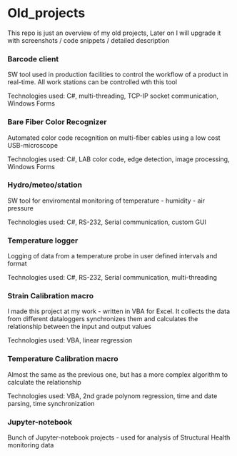 # Old_projects

This repo is just an overview of my old projects, Later on I will upgrade it with screenshots / code snippets / detailed description

### Barcode client
SW tool used in production facilities to control the workflow of a product in real-time. All work stations can be controlled wth this tool

Technologies used: C#, multi-threading, TCP-IP socket communication, Windows Forms

### Bare Fiber Color Recognizer
Automated color code recognition on multi-fiber cables using a low cost USB-microscope

Technologies used: C#, LAB color code, edge detection, image processing, Windows Forms

### Hydro/meteo/station
SW tool for enviromental monitoring of temperature - humidity - air pressure

Technologies used: C#, RS-232, Serial communication, custom GUI

### Temperature logger
Logging of data from a temperature probe in user defined intervals and format

Technologies used: C#, RS-232, Serial communication, multi-threading

### Strain Calibration macro
I made this project at my work - written in VBA for Excel. It collects the data from different dataloggers synchronizes them and
calculates the relationship between the input and output values

Technologies used: VBA, linear regression

### Temperature Calibration macro
Almost the same as the previous one, but has a more complex algorithm to calculate the relationship

Technologies used: VBA, 2nd grade polynom regression, time and date parsing, time synchronization

### Jupyter-notebook
Bunch of Jupyter-notebook projects - used for analysis of Structural Health monitoring data
